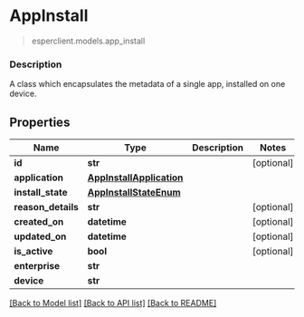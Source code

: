 # AppInstall
> esperclient.models.app_install

### Description
A class which encapsulates the metadata of a single app, installed on one device.

## Properties
Name | Type | Description | Notes
------------ | ------------- | ------------- | -------------
**id** | **str** |  | [optional] 
**application** | [**AppInstallApplication**](AppInstallApplication.md) |  | 
**install_state** | [**AppInstallStateEnum**](AppInstallStateEnum.md) |  | 
**reason_details** | **str** |  | [optional] 
**created_on** | **datetime** |  | [optional] 
**updated_on** | **datetime** |  | [optional] 
**is_active** | **bool** |  | [optional] 
**enterprise** | **str** |  | 
**device** | **str** |  | 

[[Back to Model list]](../README.md#documentation-for-models) [[Back to API list]](../README.md#documentation-for-api-endpoints) [[Back to README]](../README.md)


